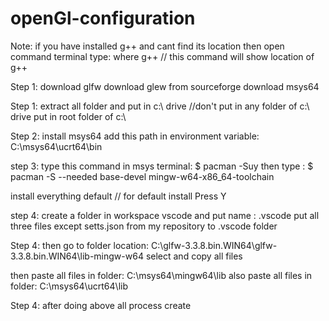 # openGl-configuration

Note: if you have installed g++ and cant find its location then 
open command terminal
type: where g++           // this command will show location of g++

Step 1:
download glfw
download glew from sourceforge
download msys64

Step 1:
extract all folder and put in c:\\ drive   //don't put in any folder of c:\\ drive put in root folder of c:\\




Step 2:
install msys64
add this path in environment variable: C:\msys64\ucrt64\bin

step 3:
type this command in msys terminal: 
$ pacman -Suy
then type :
$ pacman -S --needed base-devel mingw-w64-x86_64-toolchain

install everything default              // for default install Press Y

step 4:
create a folder in workspace vscode and put name : .vscode
put all three files except setts.json from my repository to .vscode folder


Step 4:
then go to folder location: C:\glfw-3.3.8.bin.WIN64\glfw-3.3.8.bin.WIN64\lib-mingw-w64
select and copy all files 

then paste all files in folder: C:\msys64\mingw64\lib 
also paste all files in folder: C:\msys64\ucrt64\lib


Step 4:  after doing above all process create 

